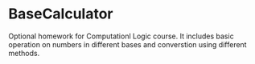 # BaseCalculator
Optional homework for Computationl Logic course. It includes basic operation on numbers in different bases and converstion using different methods.
